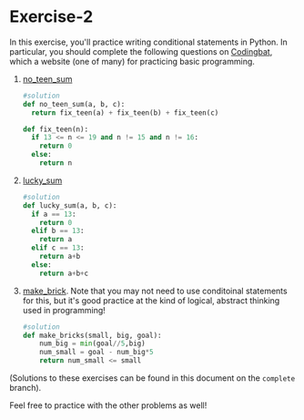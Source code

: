 # Exercise-2
In this exercise, you'll practice writing conditional statements in Python. In particular, you should complete the following questions on [Codingbat](http://codingbat.com/python), which a website (one of many) for practicing basic programming.

1. [no_teen_sum](http://codingbat.com/prob/p100347)

	```python
	#solution
	def no_teen_sum(a, b, c):
	  return fix_teen(a) + fix_teen(b) + fix_teen(c)

	def fix_teen(n):
	  if 13 <= n <= 19 and n != 15 and n != 16:
	    return 0
	  else:
	    return n
	```


2. [lucky_sum](http://codingbat.com/prob/p107863)

	```python
	#solution
	def lucky_sum(a, b, c):
	  if a == 13:
	    return 0
	  elif b == 13:
	    return a
	  elif c == 13:
	    return a+b
	  else:
	    return a+b+c
	```

3. [make_brick](http://codingbat.com/prob/p118406). Note that you may not need to use conditoinal statements for this, but it's good practice at the kind of logical, abstract thinking used in programming!

	```python
	#solution
	def make_bricks(small, big, goal):
  		num_big = min(goal//5,big)
  		num_small = goal - num_big*5
  		return num_small <= small
	```

<!-- 4. [close_far](http://codingbat.com/prob/p160533)
	```python
	#solution
	def close_far(a, b, c):
	  b_close_c_far = abs(b-a) <= 1 and abs(c-a) >= 2 and abs(c-b) >= 2
	  c_close_b_far = abs(c-a) <= 1 and abs(b-a) >= 2 and abs(c-b) >= 2
	  return b_close_c_far or c_close_b_far
	``` -->

(Solutions to these exercises can be found in this document on the `complete` branch).

Feel free to practice with the other problems as well!
